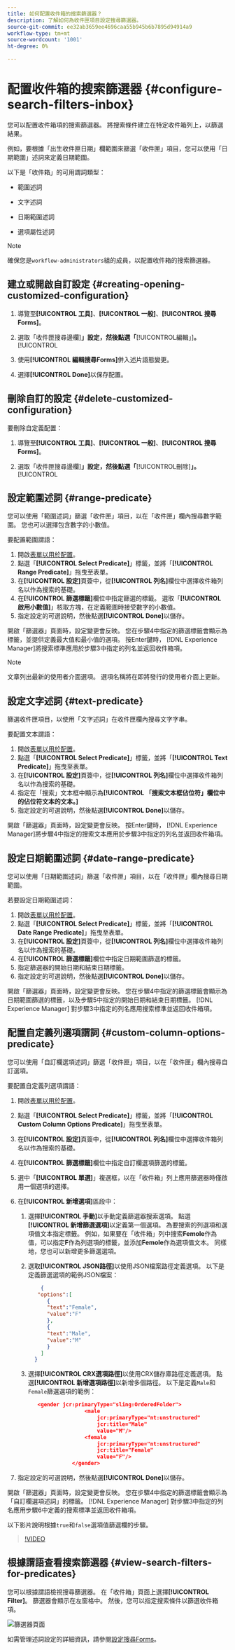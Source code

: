 ```yaml
---
title: 如何配置收件箱的搜索篩選器？
description: 了解如何為收件匣項目設定搜尋篩選器。
source-git-commit: ee32ab3659ee4696caa55b945b6b7895d94914a9
workflow-type: tm+mt
source-wordcount: '1001'
ht-degree: 0%

---
```


# 配置收件箱的搜索篩選器 {#configure-search-filters-inbox}

您可以配置收件箱項的搜索篩選器。 將搜索條件建立在特定收件箱列上，以篩選結果。

例如，要根據「出生收件匣日期」欄範圍來篩選「收件匣」項目，您可以使用「日期範圍」述詞來定義日期範圍。

以下是「收件箱」的可用謂詞類型：

* 範圍述詞

* 文字述詞

* 日期範圍述詞

* 選項屬性述詞

>[!NOTE]
>
>確保您是`workflow-administrators`組的成員，以配置收件箱的搜索篩選器。

## 建立或開啟自訂設定 {#creating-opening-customized-configuration}

1. 導覽至&#x200B;**[!UICONTROL 工具]**、**[!UICONTROL 一般]**、**[!UICONTROL 搜尋Forms]**。

1. 選取「收件匣搜尋邊欄&#x200B;]**」設定，然後點選「**[!UICONTROL &#x200B;編輯」]**。**[!UICONTROL 
1. 使用&#x200B;**[!UICONTROL 編輯搜尋Forms]**&#x200B;併入述片語態變更。
1. 選擇&#x200B;**[!UICONTROL Done]**&#x200B;以保存配置。

## 刪除自訂的設定 {#delete-customized-configuration}

要刪除自定義配置：

1. 導覽至&#x200B;**[!UICONTROL 工具]**、**[!UICONTROL 一般]**、**[!UICONTROL 搜尋Forms]**。

1. 選取「收件匣搜尋邊欄&#x200B;]**」設定，然後點選「**[!UICONTROL &#x200B;刪除&#x200B;]**」。**[!UICONTROL 

## 設定範圍述詞 {#range-predicate}

您可以使用「範圍述詞」篩選「收件匣」項目，以在「收件匣」欄內搜尋數字範圍。 您也可以選擇包含數字的小數值。

要配置範圍謂語：

1. 開啟[表單以用於配置](#creating-opening-customized-configuration)。
1. 點選「**[!UICONTROL Select Predicate]**」標籤，並將「**[!UICONTROL Range Predicate]**」拖曳至表單。
1. 在&#x200B;**[!UICONTROL 設定]**&#x200B;頁簽中，從&#x200B;**[!UICONTROL 列名]**&#x200B;欄位中選擇收件箱列名以作為搜索的基礎。
1. 在&#x200B;**[!UICONTROL 篩選標籤]**&#x200B;欄位中指定篩選的標籤。 選取「**[!UICONTROL 啟用小數值]**」核取方塊，在定義範圍時接受數字的小數值。
1. 指定設定的可選說明，然後點選&#x200B;**[!UICONTROL Done]**&#x200B;以儲存。

開啟「篩選器」頁面時，設定變更會反映。 您在步驟4中指定的篩選標籤會顯示為標籤，並提供定義最大值和最小值的選項。 按Enter鍵時， [!DNL Experience Manager]將搜索標準應用於步驟3中指定的列名並返回收件箱項。

>[!NOTE]
>
>文章列出最新的使用者介面選項。 選項名稱將在即將發行的使用者介面上更新。

## 設定文字述詞 {#text-predicate}

篩選收件匣項目，以使用「文字述詞」在收件匣欄內搜尋文字字串。

要配置文本謂語：

1. 開啟[表單以用於配置](#creating-opening-customized-configuration)。
1. 點選「**[!UICONTROL Select Predicate]**」標籤，並將「**[!UICONTROL Text Predicate]**」拖曳至表單。
1. 在&#x200B;**[!UICONTROL 設定]**&#x200B;頁簽中，從&#x200B;**[!UICONTROL 列名]**&#x200B;欄位中選擇收件箱列名以作為搜索的基礎。
1. 指定在「搜索」文本框中顯示為&#x200B;**[!UICONTROL 「搜索文本框佔位符」欄位中的佔位符文本的文本。]**
1. 指定設定的可選說明，然後點選&#x200B;**[!UICONTROL Done]**&#x200B;以儲存。

開啟「篩選器」頁面時，設定變更會反映。 按Enter鍵時， [!DNL Experience Manager]將步驟4中指定的搜索文本應用於步驟3中指定的列名並返回收件箱項。

## 設定日期範圍述詞 {#date-range-predicate}

您可以使用「日期範圍述詞」篩選「收件匣」項目，以在「收件匣」欄內搜尋日期範圍。

若要設定日期範圍述詞：

1. 開啟[表單以用於配置](#creating-opening-customized-configuration)。
1. 點選「**[!UICONTROL Select Predicate]**」標籤，並將「**[!UICONTROL Date Range Predicate]**」拖曳至表單。
1. 在&#x200B;**[!UICONTROL 設定]**&#x200B;頁簽中，從&#x200B;**[!UICONTROL 列名]**&#x200B;欄位中選擇收件箱列名以作為搜索的基礎。
1. 在&#x200B;**[!UICONTROL 篩選標籤]**&#x200B;欄位中指定日期範圍篩選的標籤。
1. 指定篩選器的開始日期和結束日期標籤。
1. 指定設定的可選說明，然後點選&#x200B;**[!UICONTROL Done]**&#x200B;以儲存。

開啟「篩選器」頁面時，設定變更會反映。 您在步驟4中指定的篩選標籤會顯示為日期範圍篩選的標籤，以及步驟5中指定的開始日期和結束日期標籤。 [!DNL Experience Manager] 對步驟3中指定的列名應用搜索標準並返回收件箱項。

## 配置自定義列選項謂詞 {#custom-column-options-predicate}

您可以使用「自訂欄選項述詞」篩選「收件匣」項目，以在「收件匣」欄內搜尋自訂選項。

要配置自定義列選項謂語：

1. 開啟[表單以用於配置](#creating-opening-customized-configuration)。
1. 點選「**[!UICONTROL Select Predicate]**」標籤，並將「**[!UICONTROL Custom Column Options Predicate]**」拖曳至表單。
1. 在&#x200B;**[!UICONTROL 設定]**&#x200B;頁簽中，從&#x200B;**[!UICONTROL 列名]**&#x200B;欄位中選擇收件箱列名以作為搜索的基礎。
1. 在&#x200B;**[!UICONTROL 篩選標籤]**&#x200B;欄位中指定自訂欄選項篩選的標籤。
1. 選中「**[!UICONTROL 單選]**」複選框，以在「收件箱」列上應用篩選器時僅啟用一個選項的選擇。
1. 在&#x200B;**[!UICONTROL 新增選項]**&#x200B;區段中：
   1. 選擇&#x200B;**[!UICONTROL 手動]**&#x200B;以手動定義篩選器搜索選項。 點選&#x200B;**[!UICONTROL 新增篩選選項]**&#x200B;以定義第一個選項。 為要搜索的列選項和選項值文本指定標籤。 例如，如果要在「收件箱」列中搜索&#x200B;**Femole**&#x200B;作為值，可以指定&#x200B;**F**&#x200B;作為列選項的標籤，並添加&#x200B;**Femole**&#x200B;作為選項值文本。 同樣地，您也可以新增更多篩選選項。
   1. 選取&#x200B;**[!UICONTROL JSON路徑]**&#x200B;以使用JSON檔案路徑定義選項。 以下是定義篩選選項的範例JSON檔案：

      ```JSON
          {
         "options":[
            {
            "text":"Female",
            "value":"F"
            },
            {
            "text":"Male",
            "value":"M"
            }
          ]
        }
      ```

   1. 選擇&#x200B;**[!UICONTROL CRX選項路徑]**&#x200B;以使用CRX儲存庫路徑定義選項。 點選&#x200B;**[!UICONTROL 新增選項路徑]**&#x200B;以新增多個路徑。 以下是定義`Male`和`Female`篩選選項的範例：

      ```JSON
         <gender jcr:primaryType="sling:OrderedFolder">
                        <male
                            jcr:primaryType="nt:unstructured"
                            jcr:title="Male"
                            value="M"/>
                        <female
                            jcr:primaryType="nt:unstructured"
                            jcr:title="Female"
                            value="F"/>
                    </gender>
      ```

1. 指定設定的可選說明，然後點選&#x200B;**[!UICONTROL Done]**&#x200B;以儲存。

開啟「篩選器」頁面時，設定變更會反映。 您在步驟4中指定的篩選標籤會顯示為「自訂欄選項述詞」的標籤。 [!DNL Experience Manager] 對步驟3中指定的列名應用步驟6中定義的搜索標準並返回收件箱項。

以下影片說明根據`true`和`false`選項值篩選欄的步驟。

>[!VIDEO](https://video.tv.adobe.com/v/335679)

## 根據謂語查看搜索篩選器 {#view-search-filters-for-predicates}

您可以根據謂語檢視搜尋篩選器。 在「收件箱」頁面上選擇&#x200B;**[!UICONTROL Filter]**。 篩選器會顯示在左窗格中。 然後，您可以指定搜索條件以篩選收件箱項。

![篩選器頁面](assets/apply-filters.png)

如需管理述詞設定的詳細資訊，請參閱[設定搜尋Forms](search-forms.md)。


